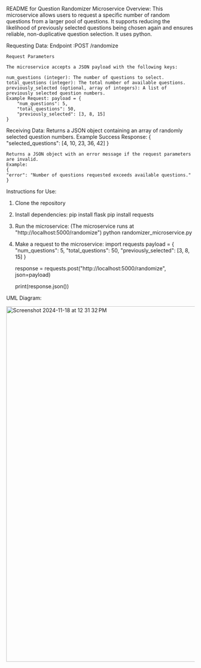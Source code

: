 README for Question Randomizer Microservice
Overview:
This microservice allows users to request a specific number of random questions from a larger pool of questions. It supports reducing the likelihood of previously selected questions being chosen again and ensures reliable, non-duplicative question selection. It uses python.

Requesting Data:
    Endpoint :POST /randomize

    Request Parameters

    The microservice accepts a JSON payload with the following keys:

    num_questions (integer): The number of questions to select.
    total_questions (integer): The total number of available questions.
    previously_selected (optional, array of integers): A list of previously selected question numbers.
    Example Request: payload = {
        "num_questions": 5,
        "total_questions": 50,
        "previously_selected": [3, 8, 15]
    }

Receiving Data:
    Returns a JSON object containing an array of randomly selected question numbers.
    Example Success Response:
    {
    "selected_questions": [4, 10, 23, 36, 42]
    }


    Returns a JSON object with an error message if the request parameters are invalid.
    Example:
    {
    "error": "Number of questions requested exceeds available questions."
    }   

Instructions for Use:
1. Clone the repository
2. Install dependencies:
    pip install flask
    pip install requests
3. Run the microservice: (The microservice runs at "http://localhost:5000/randomize")
    python randomizer_microservice.py
4. Make a request to the microservice:
    import requests
    payload = {
        "num_questions": 5,
        "total_questions": 50,
        "previously_selected": [3, 8, 15]
    }

    response = requests.post("http://localhost:5000/randomize", json=payload)

    print(response.json())


UML Diagram:


<img width="951" alt="Screenshot 2024-11-18 at 12 31 32 PM" src="https://github.com/user-attachments/assets/7dfc3f1f-6c64-483f-bae7-b9e33b6e8b65">

